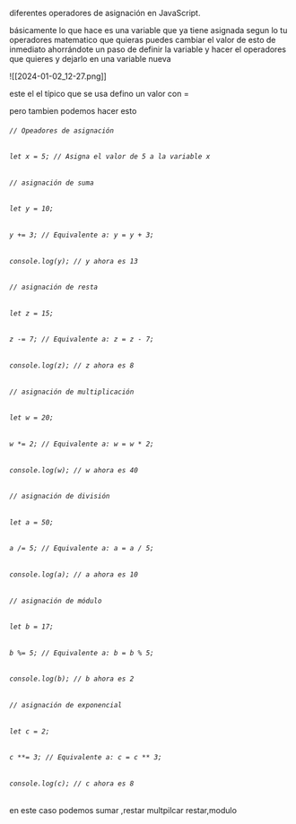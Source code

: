 

 diferentes operadores de asignación en JavaScript. 


básicamente lo que hace es una variable que ya tiene asignada segun lo tu operadores matematico que quieras puedes cambiar el valor de esto de inmediato ahorrándote un paso
de definir la variable y hacer  el operadores que quieres y dejarlo en una variable nueva


![[2024-01-02_12-27.png]]

este el el típico que se usa defino un valor con =  

pero tambien podemos hacer esto


 ###### `// Opeadores de asignación`

  

###### `let x = 5; // Asigna el valor de 5 a la variable x`

  

###### `// asignación de suma`

###### `let y = 10;`

###### `y += 3; // Equivalente a: y = y + 3;`

###### `console.log(y); // y ahora es 13`

  

###### `// asignación de resta`

###### `let z = 15;`

###### `z -= 7; // Equivalente a: z = z - 7;`

###### `console.log(z); // z ahora es 8`

  

###### `// asignación de multiplicación`

###### `let w = 20;`

###### `w *= 2; // Equivalente a: w = w * 2;`

###### `console.log(w); // w ahora es 40`

  

###### `// asignación de división`

###### `let a = 50;`

###### `a /= 5; // Equivalente a: a = a / 5;`

###### `console.log(a); // a ahora es 10`

  

###### `// asignación de módulo`

###### `let b = 17;`

###### `b %= 5; // Equivalente a: b = b % 5;`

###### `console.log(b); // b ahora es 2`

  

###### `// asignación de exponencial`

###### `let c = 2;`

###### `c **= 3; // Equivalente a: c = c ** 3;`

###### `console.log(c); // c ahora es 8`

en este caso podemos sumar  ,restar multpilcar restar,modulo





